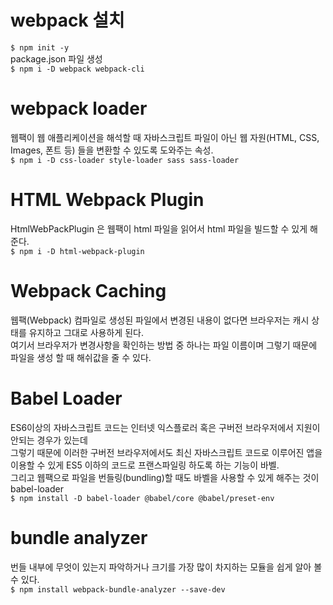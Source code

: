 # webpack 설치
`$ npm init -y`      
package.json 파일 생성   
`$ npm i -D webpack webpack-cli`   

# webpack loader
웹팩이 웹 애플리케이션을 해석할 때 자바스크립트 파일이 아닌 웹 자원(HTML, CSS, Images, 폰트 등) 들을 변환할 수 있도록 도와주는 속성.   
`$ npm i -D css-loader style-loader sass sass-loader`

# HTML Webpack Plugin
HtmlWebPackPlugin 은 웹팩이 html 파일을 읽어서 html 파일을 빌드할 수 있게 해 준다.   
`$ npm i -D html-webpack-plugin`   

# Webpack Caching
웹팩(Webpack) 컴파일로 생성된 파일에서 변경된 내용이 없다면 브라우저는 캐시 상태를 유지하고 그대로 사용하게 된다.   
여기서 브라우저가 변경사항을 확인하는 방법 중 하나는 파일 이름이며 그렇기 때문에 파일을 생성 할 때 해쉬값을 줄 수 있다.   

# Babel Loader
ES6이상의 자바스크립트 코드는 인터넷 익스플로러 혹은 구버전 브라우저에서 지원이 안되는 경우가 있는데   
그렇기 때문에 이러한 구버전 브라우저에서도 최신 자바스크립트 코드로 이루어진 앱을 이용할 수 있게 ES5 이하의 코드로 프랜스파일링 하도록 하는 기능이 바벨.   
그리고 웹팩으로 파일을 번들링(bundling)할 때도 바벨을 사용할 수 있게 해주는 것이 babel-loader   
`$ npm install -D babel-loader @babel/core @babel/preset-env`   

# bundle analyzer
번들 내부에 무엇이 있는지 파악하거나 크기를 가장 많이 차지하는 모듈을 쉽게 알아 볼 수 있다.   
`$ npm install webpack-bundle-analyzer --save-dev`
